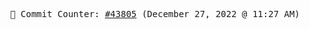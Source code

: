 <p align="center">
    <samp>
        📮 Commit Counter: <a href="https://github.com/Javascript-void0/Javascript-void0/commits/main">#43805</a> (December 27, 2022 @ 11:27 AM)
    </samp>
</p>